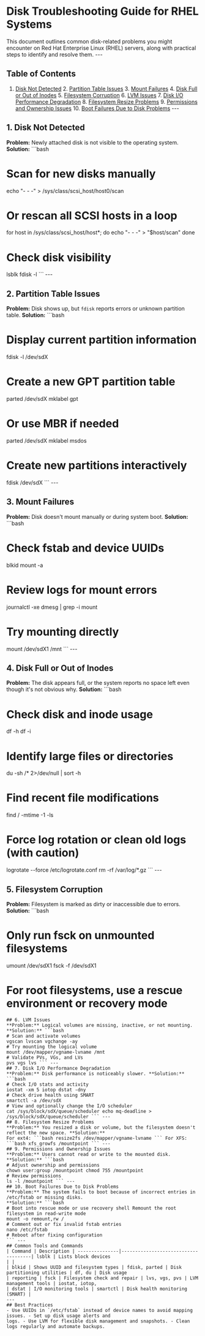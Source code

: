 # Disk Troubleshooting Guide for RHEL Systems
This document outlines common disk-related problems you might encounter on Red Hat Enterprise Linux (RHEL) 
servers, along with practical steps to identify and resolve them. ---
## Table of Contents
1. [Disk Not Detected](#1-disk-not-detected) 2. [Partition Table Issues](#2-partition-table-issues) 3. [Mount 
Failures](#3-mount-failures) 4. [Disk Full or Out of Inodes](#4-disk-full-or-out-of-inodes) 5. [Filesystem 
Corruption](#5-filesystem-corruption) 6. [LVM Issues](#6-lvm-issues) 7. [Disk I/O Performance 
Degradation](#7-disk-io-performance-degradation) 8. [Filesystem Resize 
Problems](#8-filesystem-resize-problems) 9. [Permissions and Ownership 
Issues](#9-permissions-and-ownership-issues) 10. [Boot Failures Due to Disk 
Problems](#10-boot-failures-due-to-disk-problems) ---
## 1. Disk Not Detected
**Problem:** Newly attached disk is not visible to the operating system. **Solution:** ```bash
# Scan for new disks manually
echo "- - -" > /sys/class/scsi_host/host0/scan
# Or rescan all SCSI hosts in a loop
for host in /sys/class/scsi_host/host*; do
    echo "- - -" > "$host/scan" done
# Check disk visibility
lsblk fdisk -l ``` ---
## 2. Partition Table Issues
**Problem:** Disk shows up, but `fdisk` reports errors or unknown partition table. **Solution:** ```bash
# Display current partition information
fdisk -l /dev/sdX
# Create a new GPT partition table
parted /dev/sdX mklabel gpt
# Or use MBR if needed
parted /dev/sdX mklabel msdos
# Create new partitions interactively
fdisk /dev/sdX ``` ---
## 3. Mount Failures
**Problem:** Disk doesn't mount manually or during system boot. **Solution:** ```bash
# Check fstab and device UUIDs
blkid mount -a
# Review logs for mount errors
journalctl -xe dmesg | grep -i mount
# Try mounting directly
mount /dev/sdX1 /mnt ``` ---
## 4. Disk Full or Out of Inodes
**Problem:** The disk appears full, or the system reports no space left even though it's not obvious why. 
**Solution:** ```bash
# Check disk and inode usage
df -h df -i
# Identify large files or directories
du -sh /* 2>/dev/null | sort -h
# Find recent file modifications
find / -mtime -1 -ls
# Force log rotation or clean old logs (with caution)
logrotate --force /etc/logrotate.conf rm -rf /var/log/*.gz ``` ---
## 5. Filesystem Corruption
**Problem:** Filesystem is marked as dirty or inaccessible due to errors. **Solution:** ```bash
# Only run fsck on unmounted filesystems
umount /dev/sdX1 fsck -f /dev/sdX1
# For root filesystems, use a rescue environment or recovery mode
``` ---
## 6. LVM Issues
**Problem:** Logical volumes are missing, inactive, or not mounting. **Solution:** ```bash
# Scan and activate volumes
vgscan lvscan vgchange -ay
# Try mounting the logical volume
mount /dev/mapper/vgname-lvname /mnt
# Validate PVs, VGs, and LVs
pvs vgs lvs ``` ---
## 7. Disk I/O Performance Degradation
**Problem:** Disk performance is noticeably slower. **Solution:** ```bash
# Check I/O stats and activity
iostat -xm 5 iotop dstat -dny
# Check drive health using SMART
smartctl -a /dev/sdX
# View and optionally change the I/O scheduler
cat /sys/block/sdX/queue/scheduler echo mq-deadline > /sys/block/sdX/queue/scheduler ``` ---
## 8. Filesystem Resize Problems
**Problem:** You resized a disk or volume, but the filesystem doesn't reflect the new space. **Solution:** 
For ext4: ```bash resize2fs /dev/mapper/vgname-lvname ``` For XFS: ```bash xfs_growfs /mountpoint ``` ---
## 9. Permissions and Ownership Issues
**Problem:** Users cannot read or write to the mounted disk. **Solution:** ```bash
# Adjust ownership and permissions
chown user:group /mountpoint chmod 755 /mountpoint
# Review permissions
ls -l /mountpoint ``` ---
## 10. Boot Failures Due to Disk Problems
**Problem:** The system fails to boot because of incorrect entries in /etc/fstab or missing disks. 
**Solution:** ```bash
# Boot into rescue mode or use recovery shell Remount the root filesystem in read-write mode
mount -o remount,rw /
# Comment out or fix invalid fstab entries
nano /etc/fstab
# Reboot after fixing configuration
``` ---
## Common Tools and Commands
| Command | Description | ---------------|-------------------------------------| lsblk | Lists block devices 
| |
| blkid | Shows UUID and filesystem types | fdisk, parted | Disk partitioning utilities | df, du | Disk usage 
| reporting | fsck | Filesystem check and repair | lvs, vgs, pvs | LVM management tools | iostat, iotop, 
| dstat | I/O monitoring tools | smartctl | Disk health monitoring (SMART) |
---
## Best Practices
- Use UUIDs in `/etc/fstab` instead of device names to avoid mapping issues. - Set up disk usage alerts and 
logs. - Use LVM for flexible disk management and snapshots. - Clean logs regularly and automate backups.
